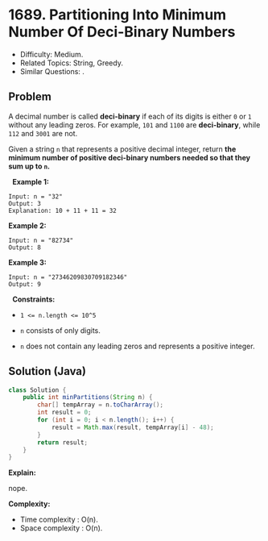 # 1689. Partitioning Into Minimum Number Of Deci-Binary Numbers

- Difficulty: Medium.
- Related Topics: String, Greedy.
- Similar Questions: .

## Problem

A decimal number is called **deci-binary** if each of its digits is either ```0``` or ```1``` without any leading zeros. For example, ```101``` and ```1100``` are **deci-binary**, while ```112``` and ```3001``` are not.

Given a string ```n``` that represents a positive decimal integer, return **the **minimum** number of positive **deci-binary** numbers needed so that they sum up to **```n```**.**

 
**Example 1:**

```
Input: n = "32"
Output: 3
Explanation: 10 + 11 + 11 = 32
```

**Example 2:**

```
Input: n = "82734"
Output: 8
```

**Example 3:**

```
Input: n = "27346209830709182346"
Output: 9
```

 
**Constraints:**


	
- ```1 <= n.length <= 10^5```
	
- ```n``` consists of only digits.
	
- ```n``` does not contain any leading zeros and represents a positive integer.



## Solution (Java)

```java
class Solution {
    public int minPartitions(String n) {
        char[] tempArray = n.toCharArray();
        int result = 0;
        for (int i = 0; i < n.length(); i++) {
            result = Math.max(result, tempArray[i] - 48);
        }
        return result;
    }
}
```

**Explain:**

nope.

**Complexity:**

* Time complexity : O(n).
* Space complexity : O(n).
